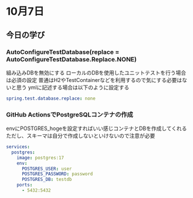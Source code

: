 # 10月7日
## 今日の学び
### AutoConfigureTestDatabase(replace = AutoConfigureTestDatabase.Replace.NONE)
組み込みDBを無効にする
ローカルのDBを使用したユニットテストを行う場合は必須の設定
普通はH2やTestContainerなどを利用するので気にする必要はないと思う
ymlに記述する場合は以下のように設定する
``` YAML
spring.test.database.replace: none 
```

### GitHub ActionsでPostgreSQLコンテナの作成
envにPOSTGRES_hogeを設定すればいい感じコンテナとDBを作成してくれる
ただし、スキーマは自分で作成しないといけないので注意が必要
``` YAML
services:
  postgres:
    image: postgres:17
    env:
      POSTGRES_USER: user
      POSTGRES_PASSWORD: password
      POSTGRES_DB: testdb
    ports:
      - 5432:5432
```

